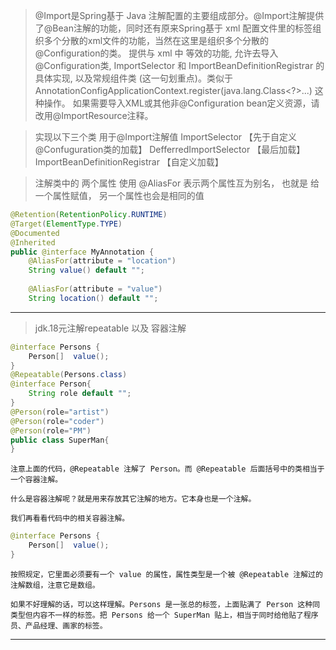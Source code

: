 > @Import是Spring基于 Java 注解配置的主要组成部分。@Import注解提供了@Bean注解的功能，同时还有原来Spring基于 xml 配置文件里的<import>标签组织多个分散的xml文件的功能，当然在这里是组织多个分散的@Configuration的类。 提供与 xml 中 <import/> 等效的功能, 允许去导入@Configuration类, ImportSelector 和 ImportBeanDefinitionRegistrar 的具体实现, 以及常规组件类 (这一句划重点)。类似于 AnnotationConfigApplicationContext.register(java.lang.Class<?>...) 这种操作。 如果需要导入XML或其他非@Configuration bean定义资源，请改用@ImportResource注释。


> 实现以下三个类 用于@Import注解值
> ImportSelector   【先于自定义@Confuguration类的加载】
> DefferredImportSelector  【最后加载】
> ImportBeanDefinitionRegistrar  【自定义加载】


> 注解类中的 两个属性 使用 @AliasFor 表示两个属性互为别名， 也就是 给一个属性赋值， 另一个属性也会是相同的值
```java
@Retention(RetentionPolicy.RUNTIME)
@Target(ElementType.TYPE)
@Documented
@Inherited
public @interface MyAnnotation {
    @AliasFor(attribute = "location")
    String value() default "";
    
    @AliasFor(attribute = "value")
    String location() default "";
```

***
> jdk.18元注解repeatable 以及 容器注解
```java
@interface Persons {
    Person[]  value();
}
@Repeatable(Persons.class)
@interface Person{
    String role default "";
}
@Person(role="artist")
@Person(role="coder")
@Person(role="PM")
public class SuperMan{
}
```
    注意上面的代码，@Repeatable 注解了 Person。而 @Repeatable 后面括号中的类相当于一个容器注解。

    什么是容器注解呢？就是用来存放其它注解的地方。它本身也是一个注解。

    我们再看看代码中的相关容器注解。

```java
@interface Persons {
    Person[]  value();
}
```    
    按照规定，它里面必须要有一个 value 的属性，属性类型是一个被 @Repeatable 注解过的注解数组，注意它是数组。

    如果不好理解的话，可以这样理解。Persons 是一张总的标签，上面贴满了 Person 这种同类型但内容不一样的标签。把 Persons 给一个 SuperMan 贴上，相当于同时给他贴了程序员、产品经理、画家的标签。

---
> 